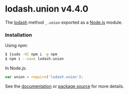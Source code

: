 # lodash.union v4.4.0

The [lodash](https://lodash.com/) method `_.union` exported as a [Node.js](https://nodejs.org/) module.

###  Installation

Using npm:
```bash
$ {sudo -H} npm i -g npm
$ npm i --save lodash.union
```

In Node.js:
```js
var union = require('lodash.union');
```

See the [documentation](https://lodash.com/docs#union) or [package source](https://github.com/lodash/lodash/blob/4.4.0-npm-packages/lodash.union) for more details.
